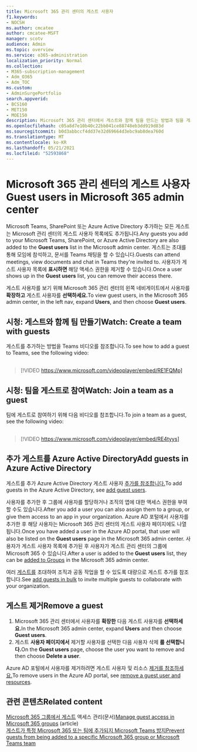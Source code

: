 ```yaml
---
title: Microsoft 365 관리 센터의 게스트 사용자
f1.keywords:
- NOCSH
ms.author: cmcatee
author: cmcatee-MSFT
manager: scotv
audience: Admin
ms.topic: overview
ms.service: o365-administration
localization_priority: Normal
ms.collection:
- M365-subscription-management
- Adm_O365
- Adm_TOC
ms.custom:
- AdminSurgePortfolio
search.appverid:
- BCS160
- MET150
- MOE150
description: Microsoft 365 관리 센터에서 게스트와 함께 팀을 만드는 방법과 팀을 게스트로 참여하는 방법을 배워야 합니다.
ms.openlocfilehash: c05a8d7e10b40c22bb041ce88748eb3dd919d83d
ms.sourcegitcommit: b0d3abbccf4dd37e32d69664d3ebc9ab8dea760d
ms.translationtype: MT
ms.contentlocale: ko-KR
ms.lasthandoff: 05/21/2021
ms.locfileid: "52593868"
---
```

# <a name="guest-users-in-microsoft-365-admin-center"></a><span data-ttu-id="96d36-103">Microsoft 365 관리 센터의 게스트 사용자</span><span class="sxs-lookup"><span data-stu-id="96d36-103">Guest users in Microsoft 365 admin center</span></span>

<span data-ttu-id="96d36-104">Microsoft Teams, SharePoint 또는 Azure Active Directory 추가하는 모든 게스트는 Microsoft 관리 센터의 게스트  사용자 목록에도 추가됩니다.</span><span class="sxs-lookup"><span data-stu-id="96d36-104">Any guests you add to your Microsoft Teams, SharePoint, or Azure Active Directory are also added to the **Guest users** list in the Microsoft admin center.</span></span> <span data-ttu-id="96d36-105">게스트는 초대를 통해 모임에 참석하고, 문서를 Teams 채팅을 할 수 있습니다.</span><span class="sxs-lookup"><span data-stu-id="96d36-105">Guests can attend meetings, view documents and chat in Teams they're invited to.</span></span>
<span data-ttu-id="96d36-106">사용자가 게스트 사용자 목록에 **표시하면** 해당 액세스 권한을 제거할 수 있습니다.</span><span class="sxs-lookup"><span data-stu-id="96d36-106">Once a user shows up in the **Guest users** list, you can remove their access there.</span></span>

<span data-ttu-id="96d36-107">게스트 사용자를 보기 위해 Microsoft 365 관리 센터의 왼쪽 네비게이트에서 사용자를 **확장하고** 게스트 사용자를 **선택하세요.**</span><span class="sxs-lookup"><span data-stu-id="96d36-107">To view guest users, in the Microsoft 365 admin center, in the left nav, expand **Users**, and then choose **Guest users**.</span></span>

## <a name="watch-create-a-team-with-guests"></a><span data-ttu-id="96d36-108">시청: 게스트와 함께 팀 만들기</span><span class="sxs-lookup"><span data-stu-id="96d36-108">Watch: Create a team with guests</span></span>

<span data-ttu-id="96d36-109">게스트를 추가하는 방법을 Teams 비디오를 참조합니다.</span><span class="sxs-lookup"><span data-stu-id="96d36-109">To see how to add a guest to Teams, see the following video:</span></span> <br><br>

> [!VIDEO https://www.microsoft.com/videoplayer/embed/RE1FQMp]

## <a name="watch-join-a-team-as-a-guest"></a><span data-ttu-id="96d36-110">시청: 팀을 게스트로 참여</span><span class="sxs-lookup"><span data-stu-id="96d36-110">Watch: Join a team as a guest</span></span>

<span data-ttu-id="96d36-111">팀에 게스트로 참여하기 위해 다음 비디오를 참조합니다.</span><span class="sxs-lookup"><span data-stu-id="96d36-111">To join a team as a guest, see the following video:</span></span><br><br>

> [!VIDEO https://www.microsoft.com/videoplayer/embed/RE4tyys]

## <a name="add-guests-in-azure-active-directory"></a><span data-ttu-id="96d36-112">추가 게스트를 Azure Active Directory</span><span class="sxs-lookup"><span data-stu-id="96d36-112">Add guests in Azure Active Directory</span></span>

<span data-ttu-id="96d36-113">게스트를 추가 Azure Active Directory 게스트 사용자 [추가를 참조합니다.](/azure/active-directory/b2b/b2b-quickstart-add-guest-users-portal)</span><span class="sxs-lookup"><span data-stu-id="96d36-113">To add guests in the Azure Active Directory, see [add guest users](/azure/active-directory/b2b/b2b-quickstart-add-guest-users-portal).</span></span>

<span data-ttu-id="96d36-114">사용자를 추가한 후 그룹에 사용자를 할당하거나 조직의 앱에 대한 액세스 권한을 부여할 수도 있습니다.</span><span class="sxs-lookup"><span data-stu-id="96d36-114">After you add a user you can also assign them to a group, or give them access to an app in your organization.</span></span> <span data-ttu-id="96d36-115">Azure AD 포털에서 사용자를 추가한 후 해당 사용자는 Microsoft 365  관리 센터의 게스트 사용자 페이지에도 나열됩니다.</span><span class="sxs-lookup"><span data-stu-id="96d36-115">Once you have added a user in the Azure AD portal, that user will also be listed on the **Guest users** page in the Microsoft 365 admin center.</span></span>
<span data-ttu-id="96d36-116">사용자가 게스트 사용자 목록에  추가된 후 사용자가 [](../create-groups/manage-guest-access-in-groups.md#add-guests-to-a-microsoft-365-group-from-the-admin-center) 게스트 관리 센터의 그룹에 Microsoft 365 수 있습니다.</span><span class="sxs-lookup"><span data-stu-id="96d36-116">After a user is added to the **Guest users** list, they can be [added to Groups](../create-groups/manage-guest-access-in-groups.md#add-guests-to-a-microsoft-365-group-from-the-admin-center) in the Microsoft 365 admin center.</span></span>

<span data-ttu-id="96d36-117">여러 [게스트를](/azure/active-directory/b2b/tutorial-bulk-invite) 초대하여 조직과 공동 작업을 할 수 있도록 대량으로 게스트 추가를 참조합니다.</span><span class="sxs-lookup"><span data-stu-id="96d36-117">See [add guests in bulk](/azure/active-directory/b2b/tutorial-bulk-invite) to invite multiple guests to collaborate with your organization.</span></span>

## <a name="remove-a-guest"></a><span data-ttu-id="96d36-118">게스트 제거</span><span class="sxs-lookup"><span data-stu-id="96d36-118">Remove a guest</span></span>

1. <span data-ttu-id="96d36-119">Microsoft 365 관리 센터에서 사용자를 **확장한** 다음 게스트 사용자를 **선택하세요.**</span><span class="sxs-lookup"><span data-stu-id="96d36-119">In the Microsoft 365 admin center, expand **Users** and then choose **Guest users**.</span></span>
1. <span data-ttu-id="96d36-120">게스트 **사용자 페이지에서** 제거할 사용자를 선택한 다음 사용자 삭제 **를 선택합니다.**</span><span class="sxs-lookup"><span data-stu-id="96d36-120">On the **Guest users** page, choose the user you want to remove and then choose **Delete a user**.</span></span> 

<span data-ttu-id="96d36-121">Azure AD 포털에서 사용자를 제거하려면 게스트 사용자 및 리소스 [제거를 참조하세요.](/azure/active-directory/b2b/b2b-quickstart-add-guest-users-portal#clean-up-resources)</span><span class="sxs-lookup"><span data-stu-id="96d36-121">To remove users in the Azure AD portal, see [remove a guest user and resources](/azure/active-directory/b2b/b2b-quickstart-add-guest-users-portal#clean-up-resources).</span></span>

## <a name="related-content"></a><span data-ttu-id="96d36-122">관련 콘텐츠</span><span class="sxs-lookup"><span data-stu-id="96d36-122">Related content</span></span>

<span data-ttu-id="96d36-123">[Microsoft 365 그룹에서 게스트](../create-groups/manage-guest-access-in-groups.md) 액세스 관리(문서)</span><span class="sxs-lookup"><span data-stu-id="96d36-123">[Manage guest access in Microsoft 365 groups](../create-groups/manage-guest-access-in-groups.md) (article)</span></span>\
[<span data-ttu-id="96d36-124">게스트가 특정 Microsoft 365 또는 팀에 추가되지 Microsoft Teams 방지</span><span class="sxs-lookup"><span data-stu-id="96d36-124">Prevent guests from being added to a specific Microsoft 365 group or Microsoft Teams team</span></span>](../../solutions/per-group-guest-access.md)